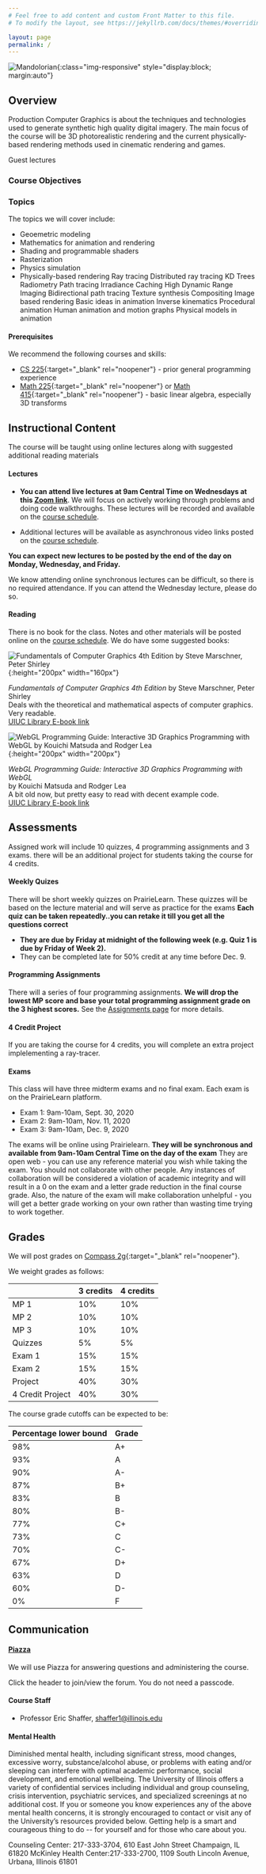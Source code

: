 ```yaml
---
# Feel free to add content and custom Front Matter to this file.
# To modify the layout, see https://jekyllrb.com/docs/themes/#overriding-theme-defaults

layout: page
permalink: /
---
```


![Mandolorian](/img/mando.jpg){:class="img-responsive" style="display:block; margin:auto"}

## Overview ##

Production Computer Graphics is about the techniques and technologies used to generate synthetic high quality digital imagery. The main focus of the course will be 3D photorealistic rendering and the current physically-based rendering methods used in cinematic rendering and games.

Guest lectures

### Course Objectives ###

### Topics
The topics we will cover include:
+ Geoemetric modeling
+ Mathematics for animation and rendering
+ Shading and programmable shaders
+ Rasterization
+ Physics simulation
+ Physically-based rendering
Ray tracing
Distributed ray tracing
KD Trees
Radiometry
Path tracing
Irradiance Caching
High Dynamic Range Imaging
Bidirectional path tracing
Texture synthesis
Compositing
Image based rendering
Basic ideas in animation
Inverse kinematics
Procedural animation
Human animation and motion graphs
Physical models in animation


#### Prerequisites ####
We recommend the following courses and skills:

- [CS 225](https://courses.engr.illinois.edu/cs225/){:target="_blank" rel="noopener"} - prior general programming experience
- [Math 225](https://math.illinois.edu/resources/department-resources/syllabus-math-225){:target="_blank" rel="noopener"} or [Math 415](https://math.illinois.edu/resources/department-resources/syllabus-math-415){:target="_blank" rel="noopener"} - basic linear algebra, especially 3D transforms

## Instructional Content ##

The course will be taught using online lectures along with suggested additional reading materials

#### Lectures ####

+ **You can attend live lectures at 9am Central Time on Wednesdays at this [Zoom link](https://illinois.zoom.us/j/93019304365?pwd=elBOT0Nrayt2YW1NVlA4NFB2dVR2Zz09)**.
We will focus on actively working through problems and doing code walkthroughs. These lectures will be recorded and available on the [course schedule](https://illinois-cs418.github.io/schedule).

+ Additional lectures will be available as asynchronous video links posted on the [course schedule](https://illinois-cs418.github.io/schedule).  

**You can expect new lectures to be posted by the end of the day on Monday, Wednesday, and Friday.** 

We know attending online synchronous lectures can be difficult, so there is no required attendance. If you can attend the Wednesday lecture, please do so.

#### Reading ####

There is no book for the class. Notes and other materials will be posted online on the [course schedule](https://illinois-cs418.github.io/schedule).
We do have some suggested books:

![Fundamentals of Computer Graphics 4th Edition by Steve Marschner, Peter Shirley](/img/shirley.jpg){:height="200px" width="160px"}

_Fundamentals of Computer Graphics 4th Edition_ by Steve Marschner, Peter Shirley  
Deals with the theoretical and mathematical aspects of computer graphics. Very readable.  
[UIUC Library E-book link](https://vufind.carli.illinois.edu/vf-uiu/Record/uiu_8503840)

![WebGL Programming Guide: Interactive 3D Graphics Programming with WebGL by Kouichi Matsuda and Rodger Lea](/img/wengl1.jpg){:height="200px" width="200px"}

_WebGL Programming Guide: Interactive 3D Graphics Programming with WebGL_  
by Kouichi Matsuda and Rodger Lea  
A bit old now, but pretty easy to read with decent example code.   
[UIUC Library E-book link](https://vufind.carli.illinois.edu/vf-uiu/Record/uiu_8494400)  


## Assessments ##

Assigned work will include 10 quizzes, 4 programming assignments and 3 exams. there will be an additional project for students taking the course for 4 credits.

#### Weekly Quizes ####
There will be short weekly quizzes on PrairieLearn. These quizzes will be based on the lecture material and will serve as practice for the exams
**Each quiz can be taken repeatedly..you can retake it till you get all the questions correct**

+ **They are due by Friday at midnight of the following week (e.g. Quiz 1 is due by Friday of Week 2).**
+ They can be completed late for 50% credit at any time before Dec. 9.

#### Programming Assignments ####
There will a series of four programming assignments. **We will drop the lowest MP score and base your total programming assignment grade on the 3 highest scores.** See the [Assignments page](/assignments) for more details.

#### 4 Credit Project ####
If you are taking the course for 4 credits, you will complete an extra project implelementing a ray-tracer.

#### Exams ####
This class will have three midterm exams and no final exam. Each exam is on the PrairieLearn platform.

- Exam 1: 9am-10am, Sept. 30, 2020 
- Exam 2: 9am-10am, Nov. 11, 2020
- Exam 3: 9am-10am, Dec. 9, 2020

The exams will be online using Prairielearn. **They will be synchronous and available from 9am-10am Central Time on the day of the exam**
They are open web - you can use any reference material you wish while taking the exam. You should not collaborate with other people. Any instances of collaboration will be considered a violation of academic integrity and will result in a 0 on the exam and a letter grade reduction in the final course grade. Also, the nature of the exam will make collaboration unhelpful - you will get a better grade working on your own rather than wasting time trying to work together.  

## Grades ##
We will post grades on [Compass 2g](https://compass.illinois.edu){:target="_blank" rel="noopener"}.

We weight grades as follows:

| | 3 credits | 4 credits |  
| ----- | ------ | ----- |  
| MP 1 | 10% | 10% | 
| MP 2 | 10% | 10% | 
| MP 3 | 10% | 10% |  
| Quizzes| 5%  | 5%  |
| Exam 1| 15% | 15% |
| Exam 2| 15% | 15% |
| Project | 40% | 30% |
| 4 Credit Project | 40% | 30% |

The course grade cutoffs can be expected to be:

|Percentage lower bound | Grade |  
| ----- | ------ | 
| 98%| A+ |
| 93% | A |  
| 90% | A- |  
| 87% | B+ |  
| 83% | B |  
| 80% | B- |  
| 77% | C+ |  
| 73% | C |  
| 70% | C- | 
| 67% | D+ |  
| 63% | D |  
| 60% | D- |  
| 0%  | F  |


## Communication ##

#### [Piazza](https://piazza.com/class) ####
We will use Piazza for answering questions and administering the course.

Click the header to join/view the forum. You do not need a passcode.

#### Course Staff ####

* Professor Eric Shaffer, shaffer1@illinois.edu

#### Mental Health ####
Diminished mental health, including significant stress, mood changes, excessive worry, substance/alcohol abuse, or problems with eating and/or sleeping can interfere with optimal academic performance, social development, and emotional wellbeing. The University of Illinois offers a variety of confidential services including individual and group counseling, crisis intervention, psychiatric services, and specialized screenings at no additional cost. If you or someone you know experiences any of the above mental health concerns, it is strongly encouraged to contact or visit any of the University’s resources provided below. Getting help is a smart and courageous thing to do -- for yourself and for those who care about you.

Counseling Center: 217-333-3704, 610 East John Street Champaign, IL 61820
McKinley Health Center:217-333-2700, 1109 South Lincoln Avenue, Urbana, Illinois 61801



